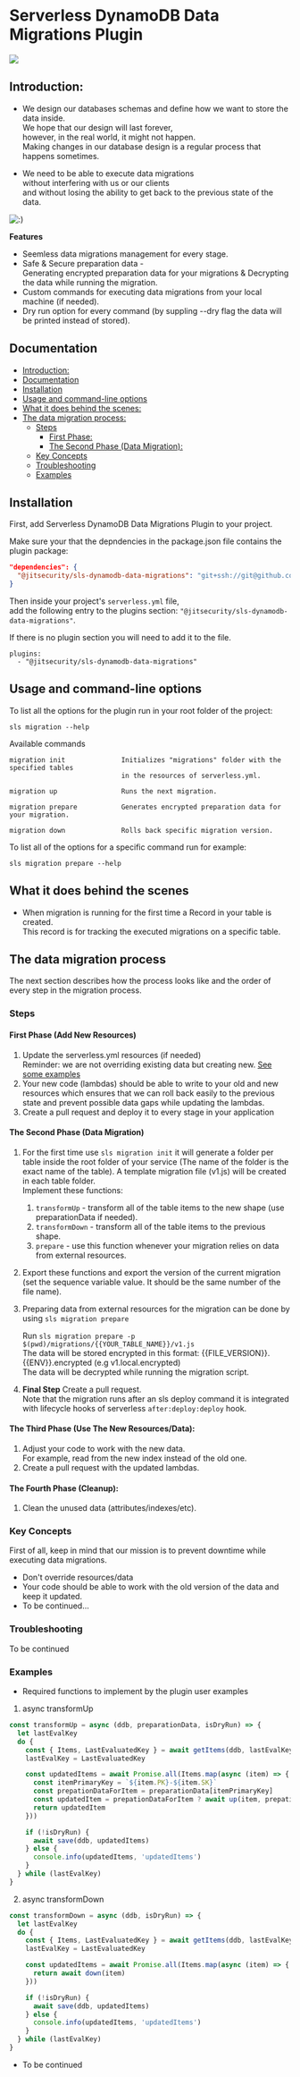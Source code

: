 # Serverless DynamoDB Data Migrations Plugin

<p>
  <a href="https://www.serverless.com">
    <img src="http://public.serverless.com/badges/v3.svg">
  </a>
</p>

## Introduction: 
- We design our databases schemas and define how we want to store the data inside. \
We hope that our design will last forever, \
however, in the real world, it might not happen. \
Making changes in our database design is a regular process that happens sometimes.

- We need to be able to execute data migrations \
  without interfering with us or our clients \
  and without losing the ability to get back to the previous state of the data.

![:)](./docs/images/undraw_data_extraction_re_0rd3.svg)


**Features**

- Seemless data migrations management for every stage.
- Safe & Secure preparation data - \
  Generating encrypted preparation data for your migrations & Decrypting the data while running the migration.
- Custom commands for executing data migrations from your local machine (if needed).
- Dry run option for every command (by suppling --dry flag the data will be printed instead of stored).


## Documentation

- [Introduction:](#introduction)
- [Documentation](#documentation)
- [Installation](#installation)
- [Usage and command-line options](#usage-and-command-line-options)
- [What it does behind the scenes:](#what-it-does-behind-the-scenes)
- [The data migration process:](#the-data-migration-process)
  - [Steps](#steps)
    - [First Phase:](#first-phase)
    - [The Second Phase (Data Migration):](#the-second-phase-data-migration)
  - [Key Concepts](#key-concepts)
  - [Troubleshooting](#troubleshooting)
  - [Examples](#examples)



## Installation

First, add Serverless DynamoDB Data Migrations Plugin to your project.

Make sure your that the depndencies in the package.json file contains the plugin package:
```JSON
"dependencies": {
  "@jitsecurity/sls-dynamodb-data-migrations": "git+ssh://git@github.com:jitsecurity/sls-dynamodb-data-migrations.git",
}
```

Then inside your project's `serverless.yml` file, \
add the following entry to the plugins section: `"@jitsecurity/sls-dynamodb-data-migrations"`.

If there is no plugin section you will need to add it to the file.
```YML
plugins:
  - "@jitsecurity/sls-dynamodb-data-migrations"
```
## Usage and command-line options

To list all the options for the plugin run in your root folder of the project:

`sls migration --help`

Available commands

```
migration init              Initializes "migrations" folder with the specified tables
                            in the resources of serverless.yml.

migration up                Runs the next migration.

migration prepare           Generates encrypted preparation data for your migration.

migration down              Rolls back specific migration version. 
```

To list all of the options for a specific command run for example:

`sls migration prepare --help`

## What it does behind the scenes
- When migration is running for the first time a Record in your table is created. \
  This record is for tracking the executed migrations on a specific table.


## The data migration process
The next section describes how the process looks like and the order of every step in the migration process.
### Steps
#### First Phase (Add New Resources)
1. Update the serverless.yml resources (if needed) \
   Reminder: we are not overriding existing data but creating new. [See some examples](#examples)
1. Your new code (lambdas) should be able to write to your old and new resources which ensures that we can roll back easily to the previous state and prevent possible data gaps while updating the lambdas.
1. Create a pull request and deploy it to every stage in your application

#### The Second Phase (Data Migration)

1. For the first time use `sls migration init` it will generate a folder per table inside the root folder of your service (The name of the folder is the exact name of the table).
A template migration file (v1.js) will be created in each table folder. \
Implement these functions:
    1. `transformUp` - transform all of the table items to the new shape (use preparationData if needed).
    1. `transformDown` - transform all of the table items to the previous shape.
    1. `prepare` - use this function whenever your migration relies on data from external resources.

1. Export these functions and export the version of the current migration (set the sequence variable value. It should be the same number of the file name).

1. Preparing data from external resources for the migration can be done by using `sls migration prepare`

    Run `sls migration prepare -p $(pwd)/migrations/{{YOUR_TABLE_NAME}}/v1.js`\
    The data will be stored encrypted in this format: {{FILE_VERSION}}.{{ENV}}.encrypted (e.g v1.local.encrypted) \
    The data will be decrypted while running the migration script.

1. **Final Step** Create a pull request. \
   Note that the migration runs after an sls deploy command it is integrated \
   with lifecycle hooks of serverless `after:deploy:deploy` hook.

#### The Third Phase (Use The New Resources/Data):
1. Adjust your code to work with the new data. \
   For example, read from the new index instead of the old one.
1. Create a pull request with the updated lambdas.


#### The Fourth Phase (Cleanup):
1. Clean the unused data (attributes/indexes/etc). 


### Key Concepts 
First of all, keep in mind that our mission is to prevent downtime while executing data migrations.
- Don't override resources/data
- Your code should be able to work with the old version of the data and keep it updated.
- To be continued...

### Troubleshooting
To be continued


### Examples

- Required functions to implement by the plugin user examples
1. async transformUp
```javascript 
const transformUp = async (ddb, preparationData, isDryRun) => {
  let lastEvalKey
  do {
    const { Items, LastEvaluatedKey } = await getItems(ddb, lastEvalKey)
    lastEvalKey = LastEvaluatedKey

    const updatedItems = await Promise.all(Items.map(async (item) => {
      const itemPrimaryKey = `${item.PK}-${item.SK}`
      const prepationDataForItem = preparationData[itemPrimaryKey]
      const updatedItem = prepationDataForItem ? await up(item, prepationDataForItem) : item
      return updatedItem
    }))

    if (!isDryRun) {
      await save(ddb, updatedItems)
    } else {
      console.info(updatedItems, 'updatedItems')
    }
  } while (lastEvalKey)
}
```

2. async transformDown
```javascript
const transformDown = async (ddb, isDryRun) => {
  let lastEvalKey
  do {
    const { Items, LastEvaluatedKey } = await getItems(ddb, lastEvalKey)
    lastEvalKey = LastEvaluatedKey

    const updatedItems = await Promise.all(Items.map(async (item) => {
      return await down(item)
    }))

    if (!isDryRun) {
      await save(ddb, updatedItems)
    } else {
      console.info(updatedItems, 'updatedItems')
    }
  } while (lastEvalKey)
}
```
- To be continued
<!-- - `sls migration up --stage local` -  -->
